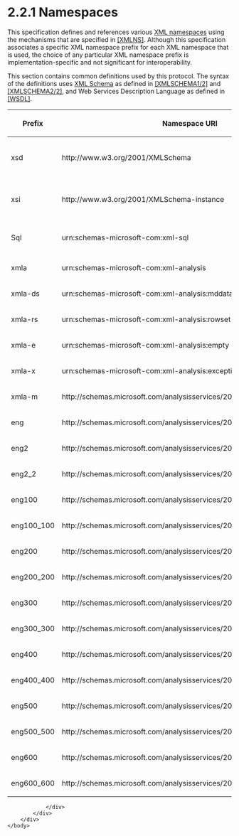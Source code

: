 <html dir="LTR" xmlns:mshelp="http://msdn.microsoft.com/mshelp" xmlns:ddue="http://ddue.schemas.microsoft.com/authoring/2003/5" xmlns:xlink="http://www.w3.org/1999/xlink" xmlns:tool="http://www.microsoft.com/tooltip">
    <head>
        <meta http-equiv="Content-Type" content="text/html; CHARSET=utf-8"></meta>
        <meta name="save" content="history"></meta>
        <title>2.2.1 Namespaces</title>
        <xml>
            <mshelp:toctitle title="2.2.1 Namespaces"></mshelp:toctitle>
            <mshelp:rltitle title="[MS-SSAS]: Namespaces"></mshelp:rltitle>
            <mshelp:keyword index="A" term="68a9475e-27d6-413a-9786-95bb19652b19"></mshelp:keyword>
            <mshelp:attr name="DCSext.ContentType" value="open specification"></mshelp:attr>
            <mshelp:attr name="AssetID" value="68a9475e-27d6-413a-9786-95bb19652b19"></mshelp:attr>
            <mshelp:attr name="TopicType" value="kbRef"></mshelp:attr>
            <mshelp:attr name="DCSext.Title" value="[MS-SSAS]: Namespaces" />
        </xml>
    </head>
    <body>
        <div id="header">
            <h1 class="heading">2.2.1 Namespaces</h1>
        </div>
        <div id="mainSection">
            <div id="mainBody">
                <div id="allHistory" class="saveHistory"></div>
                <div id="sectionSection0" class="section" name="collapseableSection">
                    

<p>This specification defines and references various <a href="8676f5ce-62d4-4244-a326-634bfed4aba4.md#gt_485f05b3-df3b-45ac-b8bf-d05f5d185a24">XML namespaces</a> using the
mechanisms that are specified in <a href="https://go.microsoft.com/fwlink/?LinkId=191840">[XMLNS]</a>. Although
this specification associates a specific XML namespace prefix for each XML
namespace that is used, the choice of any particular XML namespace prefix is
implementation-specific and not significant for interoperability.</p>

<p>This section contains common definitions used by this
protocol. The syntax of the definitions uses <a href="8676f5ce-62d4-4244-a326-634bfed4aba4.md#gt_0297231c-9f6b-4dc0-8ce5-d4b5a66f4bd4">XML Schema</a> as defined in <a href="https://go.microsoft.com/fwlink/?LinkId=90607">[XMLSCHEMA1/2]</a> and <a href="https://go.microsoft.com/fwlink/?LinkId=90609">[XMLSCHEMA2/2]</a>, and
Web Services Description Language as defined in <a href="https://go.microsoft.com/fwlink/?LinkId=90577">[WSDL]</a>.</p>

<table>
 <thead>
  <tr>
   <th>
   <p>Prefix</p>
   </th>
   <th>
   <p>Namespace URI</p>
   </th>
   <th>
   <p>Reference</p>
   </th>
  </tr>
 </thead>
 <tr>
  <td>
  <p>xsd</p>
  </td>
  <td>
  <p>http://www.w3.org/2001/XMLSchema</p>
  </td>
  <td>
  <p>[XMLSCHEMA1/2]</p>
  <p>[XMLSCHEMA2/2]</p>
  </td>
 </tr>
 <tr>
  <td>
  <p>xsi</p>
  </td>
  <td>
  <p>http://www.w3.org/2001/XMLSchema-instance</p>
  </td>
  <td>
  <p>[XMLSCHEMA1/2]</p>
  <p>[XMLSCHEMA2/2]</p>
  </td>
 </tr>
 <tr>
  <td>
  <p>Sql</p>
  </td>
  <td>
  <p>urn:schemas-microsoft-com:xml-sql</p>
  </td>
  <td>
  <p><a href="https://go.microsoft.com/fwlink/?LinkId=835121">[MSDN-SQLXML-pg19087]</a>
  </p>
  </td>
 </tr>
 <tr>
  <td>
  <p>xmla</p>
  </td>
  <td>
  <p>urn:schemas-microsoft-com:xml-analysis</p>
  </td>
  <td>
  <p><a href="https://go.microsoft.com/fwlink/?LinkId=282742">[XMLA]</a></p>
  </td>
 </tr>
 <tr>
  <td>
  <p>xmla-ds</p>
  </td>
  <td>
  <p>urn:schemas-microsoft-com:xml-analysis:mddataset</p>
  </td>
  <td>
  <p>[XMLA]</p>
  </td>
 </tr>
 <tr>
  <td>
  <p>xmla-rs</p>
  </td>
  <td>
  <p>urn:schemas-microsoft-com:xml-analysis:rowset</p>
  </td>
  <td>
  <p>[XMLA]</p>
  </td>
 </tr>
 <tr>
  <td>
  <p>xmla-e</p>
  </td>
  <td>
  <p>urn:schemas-microsoft-com:xml-analysis:empty</p>
  </td>
  <td>
  <p>[XMLA]</p>
  </td>
 </tr>
 <tr>
  <td>
  <p>xmla-x</p>
  </td>
  <td>
  <p>urn:schemas-microsoft-com:xml-analysis:exception</p>
  </td>
  <td>
  <p>[XMLA]</p>
  </td>
 </tr>
 <tr>
  <td>
  <p>xmla-m</p>
  </td>
  <td>
  <p>http://schemas.microsoft.com/analysisservices/2003/xmla-multipleresults</p>
  </td>
  <td>
  <p> </p>
  </td>
 </tr>
 <tr>
  <td>
  <p>eng</p>
  </td>
  <td>
  <p>http://schemas.microsoft.com/analysisservices/2003/engine</p>
  </td>
  <td>
  <p> </p>
  </td>
 </tr>
 <tr>
  <td>
  <p>eng2</p>
  </td>
  <td>
  <p>http://schemas.microsoft.com/analysisservices/2003/engine/2</p>
  </td>
  <td>
  <p> </p>
  </td>
 </tr>
 <tr>
  <td>
  <p>eng2_2</p>
  </td>
  <td>
  <p>http://schemas.microsoft.com/analysisservices/2003/engine/2/2</p>
  </td>
  <td>
  <p> </p>
  </td>
 </tr>
 <tr>
  <td>
  <p>eng100</p>
  </td>
  <td>
  <p>http://schemas.microsoft.com/analysisservices/2008/engine/100<a id="Appendix_A_Target_11"></a><a href="b9ac4859-2662-44ca-b131-9addd8b953dc.md#Appendix_A_11" aria-label="Product behavior note 11">&lt;11&gt;</a></p>
  </td>
  <td>
  <p> </p>
  </td>
 </tr>
 <tr>
  <td>
  <p>eng100_100</p>
  </td>
  <td>
  <p>http://schemas.microsoft.com/analysisservices/2008/engine/100/100<a id="Appendix_A_Target_12"></a><a href="b9ac4859-2662-44ca-b131-9addd8b953dc.md#Appendix_A_12" aria-label="Product behavior note 12">&lt;12&gt;</a></p>
  </td>
  <td>
  <p> </p>
  </td>
 </tr>
 <tr>
  <td>
  <p>eng200</p>
  </td>
  <td>
  <p>http://schemas.microsoft.com/analysisservices/2010/engine/200<a id="Appendix_A_Target_13"></a><a href="b9ac4859-2662-44ca-b131-9addd8b953dc.md#Appendix_A_13" aria-label="Product behavior note 13">&lt;13&gt;</a></p>
  </td>
  <td>
  <p> </p>
  </td>
 </tr>
 <tr>
  <td>
  <p>eng200_200</p>
  </td>
  <td>
  <p>http://schemas.microsoft.com/analysisservices/2010/engine/200/200<a id="Appendix_A_Target_14"></a><a href="b9ac4859-2662-44ca-b131-9addd8b953dc.md#Appendix_A_14" aria-label="Product behavior note 14">&lt;14&gt;</a></p>
  </td>
  <td>
  <p> </p>
  </td>
 </tr>
 <tr>
  <td>
  <p>eng300</p>
  </td>
  <td>
  <p>http://schemas.microsoft.com/analysisservices/2011/engine/300<a id="Appendix_A_Target_15"></a><a href="b9ac4859-2662-44ca-b131-9addd8b953dc.md#Appendix_A_15" aria-label="Product behavior note 15">&lt;15&gt;</a></p>
  </td>
  <td>
  <p> </p>
  </td>
 </tr>
 <tr>
  <td>
  <p>eng300_300</p>
  </td>
  <td>
  <p>http://schemas.microsoft.com/analysisservices/2011/engine/300/300<a id="Appendix_A_Target_16"></a><a href="b9ac4859-2662-44ca-b131-9addd8b953dc.md#Appendix_A_16" aria-label="Product behavior note 16">&lt;16&gt;</a></p>
  </td>
  <td>
  <p> </p>
  </td>
 </tr>
 <tr>
  <td>
  <p>eng400</p>
  </td>
  <td>
  <p>http://schemas.microsoft.com/analysisservices/2012/engine/400<a id="Appendix_A_Target_17"></a><a href="b9ac4859-2662-44ca-b131-9addd8b953dc.md#Appendix_A_17" aria-label="Product behavior note 17">&lt;17&gt;</a></p>
  </td>
  <td>
  <p> </p>
  </td>
 </tr>
 <tr>
  <td>
  <p>eng400_400</p>
  </td>
  <td>
  <p>http://schemas.microsoft.com/analysisservices/2012/engine/400/400<a id="Appendix_A_Target_18"></a><a href="b9ac4859-2662-44ca-b131-9addd8b953dc.md#Appendix_A_18" aria-label="Product behavior note 18">&lt;18&gt;</a></p>
  </td>
  <td>
  <p> </p>
  </td>
 </tr>
 <tr>
  <td>
  <p>eng500</p>
  </td>
  <td>
  <p>http://schemas.microsoft.com/analysisservices/2013/engine/500<a id="Appendix_A_Target_19"></a><a href="b9ac4859-2662-44ca-b131-9addd8b953dc.md#Appendix_A_19" aria-label="Product behavior note 19">&lt;19&gt;</a></p>
  </td>
  <td>
  <p> </p>
  </td>
 </tr>
 <tr>
  <td>
  <p>eng500_500</p>
  </td>
  <td>
  <p>http://schemas.microsoft.com/analysisservices/2013/engine/500/500<a id="Appendix_A_Target_20"></a><a href="b9ac4859-2662-44ca-b131-9addd8b953dc.md#Appendix_A_20" aria-label="Product behavior note 20">&lt;20&gt;</a></p>
  </td>
  <td>
  <p> </p>
  </td>
 </tr>
 <tr>
  <td>
  <p>eng600</p>
  </td>
  <td>
  <p>http://schemas.microsoft.com/analysisservices/2013/engine/600<a id="Appendix_A_Target_21"></a><a href="b9ac4859-2662-44ca-b131-9addd8b953dc.md#Appendix_A_21" aria-label="Product behavior note 21">&lt;21&gt;</a></p>
  </td>
  <td>
  <p> </p>
  </td>
 </tr>
 <tr>
  <td>
  <p>eng600_600</p>
  </td>
  <td>
  <p>http://schemas.microsoft.com/analysisservices/2013/engine/600/600<a id="Appendix_A_Target_22"></a><a href="b9ac4859-2662-44ca-b131-9addd8b953dc.md#Appendix_A_22" aria-label="Product behavior note 22">&lt;22&gt;</a></p>
  </td>
  <td>
  <p> </p>
  </td>
 </tr>
</table>

<p> </p>


                </div>
            </div>
        </div>
    </body>
</html>